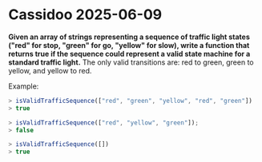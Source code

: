 # Cassidoo 2025-06-09

**Given an array of strings representing a sequence of traffic light states ("red"
for stop, "green" for go, "yellow" for slow), write a function that returns true
if the sequence could represent a valid state machine for a standard traffic
light.** The only valid transitions are: red to green, green to yellow, and yellow
to red.

Example:

```javascript
> isValidTrafficSequence(["red", "green", "yellow", "red", "green"])
> true

> isValidTrafficSequence(["red", "yellow", "green"]);
> false

> isValidTrafficSequence([])
> true
```
